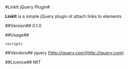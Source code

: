 #LinkIt jQuery Plugin#

**LinkIt** is a simple jQuery plugin ot attach links to elements

##Version##
0.1.0

##Usage##

    <script>


##Vendors##
jquery [http://jquery.com](http://jquery.com)

##Licence##
MIT
